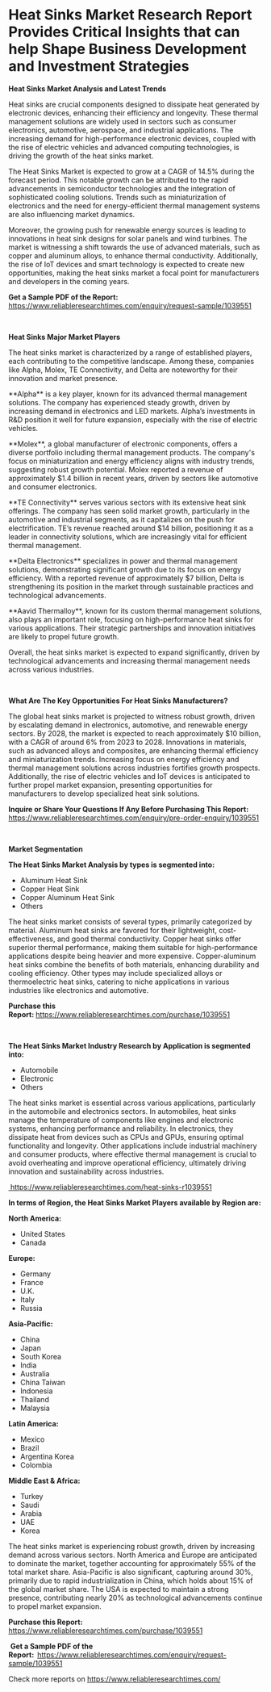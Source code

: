 <p><h1>Heat Sinks Market Research Report Provides Critical Insights that can help Shape Business Development and Investment Strategies</h1></p><p><strong>Heat Sinks Market Analysis and Latest Trends</strong></p>
<p><p>Heat sinks are crucial components designed to dissipate heat generated by electronic devices, enhancing their efficiency and longevity. These thermal management solutions are widely used in sectors such as consumer electronics, automotive, aerospace, and industrial applications. The increasing demand for high-performance electronic devices, coupled with the rise of electric vehicles and advanced computing technologies, is driving the growth of the heat sinks market.</p><p>The Heat Sinks Market is expected to grow at a CAGR of 14.5% during the forecast period. This notable growth can be attributed to the rapid advancements in semiconductor technologies and the integration of sophisticated cooling solutions. Trends such as miniaturization of electronics and the need for energy-efficient thermal management systems are also influencing market dynamics. </p><p>Moreover, the growing push for renewable energy sources is leading to innovations in heat sink designs for solar panels and wind turbines. The market is witnessing a shift towards the use of advanced materials, such as copper and aluminum alloys, to enhance thermal conductivity. Additionally, the rise of IoT devices and smart technology is expected to create new opportunities, making the heat sinks market a focal point for manufacturers and developers in the coming years.</p></p>
<p><strong>Get a Sample PDF of the Report:&nbsp;</strong> <a href="https://www.reliableresearchtimes.com/enquiry/request-sample/1039551?utm_campaign=2305&utm_medium=2&utm_source=Github&utm_content=ia&utm_term=16022025&utm_id=heat-sinks">https://www.reliableresearchtimes.com/enquiry/request-sample/1039551</a></p>
<p>&nbsp;</p>
<p><strong>Heat Sinks Major Market Players</strong></p>
<p><p>The heat sinks market is characterized by a range of established players, each contributing to the competitive landscape. Among these, companies like Alpha, Molex, TE Connectivity, and Delta are noteworthy for their innovation and market presence.</p><p>**Alpha** is a key player, known for its advanced thermal management solutions. The company has experienced steady growth, driven by increasing demand in electronics and LED markets. Alpha’s investments in R&D position it well for future expansion, especially with the rise of electric vehicles.</p><p>**Molex**, a global manufacturer of electronic components, offers a diverse portfolio including thermal management products. The company's focus on miniaturization and energy efficiency aligns with industry trends, suggesting robust growth potential. Molex reported a revenue of approximately $1.4 billion in recent years, driven by sectors like automotive and consumer electronics.</p><p>**TE Connectivity** serves various sectors with its extensive heat sink offerings. The company has seen solid market growth, particularly in the automotive and industrial segments, as it capitalizes on the push for electrification. TE’s revenue reached around $14 billion, positioning it as a leader in connectivity solutions, which are increasingly vital for efficient thermal management.</p><p>**Delta Electronics** specializes in power and thermal management solutions, demonstrating significant growth due to its focus on energy efficiency. With a reported revenue of approximately $7 billion, Delta is strengthening its position in the market through sustainable practices and technological advancements.</p><p>**Aavid Thermalloy**, known for its custom thermal management solutions, also plays an important role, focusing on high-performance heat sinks for various applications. Their strategic partnerships and innovation initiatives are likely to propel future growth.</p><p>Overall, the heat sinks market is expected to expand significantly, driven by technological advancements and increasing thermal management needs across various industries.</p></p>
<p>&nbsp;</p>
<p><strong>What Are The Key Opportunities For Heat Sinks Manufacturers?</strong></p>
<p><p>The global heat sinks market is projected to witness robust growth, driven by escalating demand in electronics, automotive, and renewable energy sectors. By 2028, the market is expected to reach approximately $10 billion, with a CAGR of around 6% from 2023 to 2028. Innovations in materials, such as advanced alloys and composites, are enhancing thermal efficiency and miniaturization trends. Increasing focus on energy efficiency and thermal management solutions across industries fortifies growth prospects. Additionally, the rise of electric vehicles and IoT devices is anticipated to further propel market expansion, presenting opportunities for manufacturers to develop specialized heat sink solutions.</p></p>
<p><strong>Inquire or Share Your Questions If Any Before Purchasing This Report:</strong> <a href="https://www.reliableresearchtimes.com/enquiry/pre-order-enquiry/1039551?utm_campaign=2305&utm_medium=2&utm_source=Github&utm_content=ia&utm_term=16022025&utm_id=heat-sinks">https://www.reliableresearchtimes.com/enquiry/pre-order-enquiry/1039551</a></p>
<p>&nbsp;</p>
<p><strong>Market Segmentation</strong></p>
<p><strong>The Heat Sinks Market Analysis by types is segmented into:</strong></p>
<p><ul><li>Aluminum Heat Sink</li><li>Copper Heat Sink</li><li>Copper Aluminum Heat Sink</li><li>Others</li></ul></p>
<p><p>The heat sinks market consists of several types, primarily categorized by material. Aluminum heat sinks are favored for their lightweight, cost-effectiveness, and good thermal conductivity. Copper heat sinks offer superior thermal performance, making them suitable for high-performance applications despite being heavier and more expensive. Copper-aluminum heat sinks combine the benefits of both materials, enhancing durability and cooling efficiency. Other types may include specialized alloys or thermoelectric heat sinks, catering to niche applications in various industries like electronics and automotive.</p></p>
<p><strong>Purchase this Report:&nbsp;</strong><a href="https://www.reliableresearchtimes.com/purchase/1039551?utm_campaign=2305&utm_medium=2&utm_source=Github&utm_content=ia&utm_term=16022025&utm_id=heat-sinks">https://www.reliableresearchtimes.com/purchase/1039551</a></p>
<p>&nbsp;</p>
<p><strong>The Heat Sinks Market Industry Research by Application is segmented into:</strong></p>
<p><ul><li>Automobile</li><li>Electronic</li><li>Others</li></ul></p>
<p><p>The heat sinks market is essential across various applications, particularly in the automobile and electronics sectors. In automobiles, heat sinks manage the temperature of components like engines and electronic systems, enhancing performance and reliability. In electronics, they dissipate heat from devices such as CPUs and GPUs, ensuring optimal functionality and longevity. Other applications include industrial machinery and consumer products, where effective thermal management is crucial to avoid overheating and improve operational efficiency, ultimately driving innovation and sustainability across industries.</p></p>
<p><a href="https://www.reliableresearchtimes.com/heat-sinks-r1039551?utm_campaign=2305&utm_medium=2&utm_source=Github&utm_content=ia&utm_term=16022025&utm_id=heat-sinks">&nbsp;https://www.reliableresearchtimes.com/heat-sinks-r1039551</a></p>
<p><strong>In terms of Region, the Heat Sinks Market Players available by Region are:</strong></p>
<p>
    <p> <strong> North America: </strong>
        <ul>
            <li>United States</li>
            <li>Canada</li>
        </ul>
        </p> 
    <p> <strong> Europe: </strong>
        <ul>
            <li>Germany</li>
            <li>France</li>
            <li>U.K.</li>
            <li>Italy</li>
            <li>Russia</li>
        </ul>
        </p> 
    <p> <strong> Asia-Pacific: </strong>
        <ul>
            <li>China</li>
            <li>Japan</li>
            <li>South Korea</li>
            <li>India</li>
            <li>Australia</li>
            <li>China Taiwan</li>
            <li>Indonesia</li>
            <li>Thailand</li>
            <li>Malaysia</li>
        </ul>
        </p> 
    <p> <strong> Latin America: </strong>
        <ul>
            <li>Mexico</li>
            <li>Brazil</li>
            <li>Argentina Korea</li>
            <li>Colombia</li>
        </ul>
        </p> 
    <p> <strong> Middle East & Africa: </strong>
        <ul>
            <li>Turkey</li>
            <li>Saudi</li>
            <li>Arabia</li>
            <li>UAE</li>
            <li>Korea</li>
        </ul>
    </p>
    </p>
<p><p>The heat sinks market is experiencing robust growth, driven by increasing demand across various sectors. North America and Europe are anticipated to dominate the market, together accounting for approximately 55% of the total market share. Asia-Pacific is also significant, capturing around 30%, primarily due to rapid industrialization in China, which holds about 15% of the global market share. The USA is expected to maintain a strong presence, contributing nearly 20% as technological advancements continue to propel market expansion.</p></p>
<p><strong>Purchase this Report: </strong><a href="https://www.reliableresearchtimes.com/purchase/1039551?utm_campaign=2305&utm_medium=2&utm_source=Github&utm_content=ia&utm_term=16022025&utm_id=heat-sinks">https://www.reliableresearchtimes.com/purchase/1039551</a></p>
<p>&nbsp;<strong>Get a Sample PDF of the Report:&nbsp;&nbsp;</strong><a href="https://www.reliableresearchtimes.com/enquiry/request-sample/1039551?utm_campaign=2305&utm_medium=2&utm_source=Github&utm_content=ia&utm_term=16022025&utm_id=heat-sinks">https://www.reliableresearchtimes.com/enquiry/request-sample/1039551</a></p>
<p><strong></strong></p>
<p>Check more reports on <a href="https://www.reliableresearchtimes.com/?utm_campaign=2305&utm_medium=2&utm_source=Github&utm_content=ia&utm_term=16022025&utm_id=heat-sinks">https://www.reliableresearchtimes.com/</a></p>